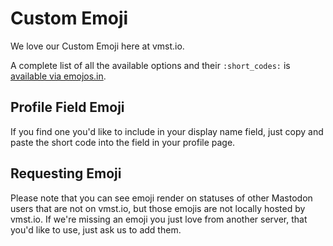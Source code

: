 # Custom Emoji

We love our Custom Emoji here at vmst.io.

A complete list of all the available options and their `:short_codes:` is [available via emojos.in](https://emojos.in/vmst.io).

## Profile Field Emoji

If you find one you'd like to include in your display name field, just copy and paste the short code into the field in your profile page.

## Requesting Emoji

Please note that you can see emoji render on statuses of other Mastodon users that are not on vmst.io, but those emojis are not locally hosted by vmst.io.
If we're missing an emoji you just love from another server, that you'd like to use, just ask us to add them.
